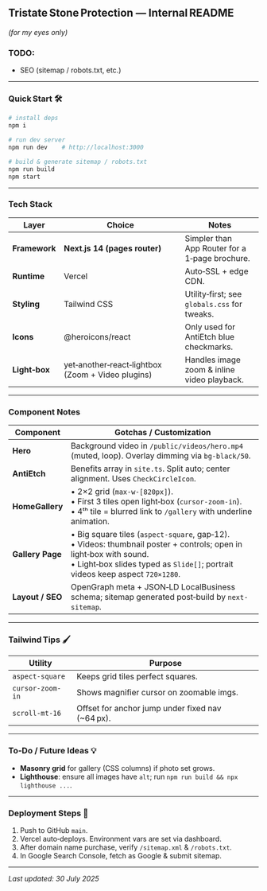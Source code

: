 ## Tristate Stone Protection — Internal README

*(for my eyes only)*

### TODO:

- SEO (sitemap / robots.txt, etc.)

---

### Quick Start 🛠️

```bash
# install deps
npm i

# run dev server
npm run dev    # http://localhost:3000

# build & generate sitemap / robots.txt
npm run build
npm start
```

---

### Tech Stack

| Layer         | Choice                                            | Notes                                          |
|---------------|---------------------------------------------------|------------------------------------------------|
| **Framework** | **Next.js 14 (pages router)**                     | Simpler than App Router for a 1‑page brochure. |
| **Runtime**   | Vercel                                            | Auto‑SSL + edge CDN.                           |
| **Styling**   | Tailwind CSS                                      | Utility‑first; see `globals.css` for tweaks.   |
| **Icons**     | @heroicons/react                                  | Only used for AntiEtch blue checkmarks.        |
| **Light‑box** | yet‑another‑react‑lightbox (Zoom + Video plugins) | Handles image zoom & inline video playback.    |

---

### Component Notes

| Component        | Gotchas / Customization                                                                                                                                                                                   |
|------------------|-----------------------------------------------------------------------------------------------------------------------------------------------------------------------------------------------------------|
| **Hero**         | Background video in `/public/videos/hero.mp4` (muted, loop). Overlay dimming via `bg-black/50`.                                                                                                           |
| **AntiEtch**     | Benefits array in `site.ts`. Split auto; center alignment. Uses `CheckCircleIcon`.                                                                                                                        |
| **HomeGallery**  | • 2×2 grid (`max-w-[820px]`). <br>• First 3 tiles open light‑box (`cursor-zoom-in`). <br>• 4ᵗʰ tile = blurred link to `/gallery` with underline animation.                                                |
| **Gallery Page** | • Big square tiles (`aspect-square`, gap‑12). <br>• Videos: thumbnail poster + controls; open in light‑box with sound. <br>• Light‑box slides typed as `Slide[]`; portrait videos keep aspect `720×1280`. |
| **Layout / SEO** | OpenGraph meta + JSON‑LD LocalBusiness schema; sitemap generated post‑build by `next-sitemap`.                                                                                                            |

---

### Tailwind Tips 🖌️

| Utility          | Purpose                                           |
|------------------|---------------------------------------------------|
| `aspect-square`  | Keeps grid tiles perfect squares.                 |
| `cursor-zoom-in` | Shows magnifier cursor on zoomable imgs.          |
| `scroll-mt-16`   | Offset for anchor jump under fixed nav (\~64 px). |

---

### To‑Do / Future Ideas 💡

* **Masonry grid** for gallery (CSS columns) if photo set grows.
* **Lighthouse**: ensure all images have `alt`; run `npm run build && npx lighthouse ...`.

---

### Deployment Steps 🚀

1. Push to GitHub `main`.
2. Vercel auto‑deploys. Environment vars are set via dashboard.
3. After domain name purchase, verify `/sitemap.xml` & `/robots.txt`.
4. In Google Search Console, fetch as Google & submit sitemap.

---

*Last updated: 30 July 2025*
